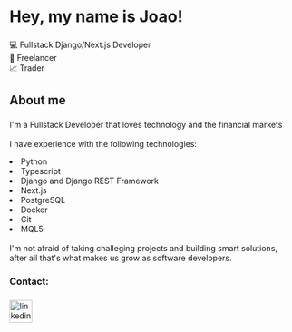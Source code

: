 <h1 align="left">Hey, my name is Joao!</h1>

###

<p align="left">💻 Fullstack Django/Next.js Developer<br>💼 Freelancer<br>📈 Trader</p>

###

<h2 align="left">About me</h2>

###

<p align="left">I'm a Fullstack Developer that loves technology and the financial markets<br><br>I have experience with the following technologies:<br>
  <li>Python</li> 
  <li>Typescript</li> 
  <li>Django and Django REST Framework</li> 
  <li>Next.js</li> 
  <li>PostgreSQL</li> 
  <li>Docker</li> 
  <li>Git</li> 
  <li>MQL5</li> 
  <br>I'm not afraid of taking challeging projects and building smart solutions, after all that's what makes us grow as  software developers.</p>

###

<h3 align="left">Contact:</h3>

###

<div align="left">
  <a href="https://www.linkedin.com/in/jv-aguiar/">
  <img src="https://img.shields.io/static/v1?message=LinkedIn&logo=linkedin&label=&color=0077B5&logoColor=white&labelColor=&style=for-the-badge" height="40" alt="linkedin logo"  />
  </a>
</div>

###
